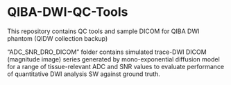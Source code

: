 # QIBA-DWI-QC-Tools
This repository contains QC tools and sample DICOM for QIBA DWI phantom (QIDW collection backup)

“ADC_SNR_DRO_DICOM” folder contains simulated trace-DWI DICOM (magnitude image) series 
generated by mono-exponential diffusion model for a range of tissue-relevant ADC and 
SNR values to evaluate performance of quantitative DWI analysis SW against ground truth.

